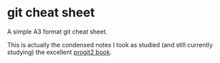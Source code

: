 # git cheat sheet

A simple A3 format git cheat sheet.

This is actually the condensed notes I took as studied (and still currently studying) the excellent [progit2 book](https://github.com/progit/progit2).
